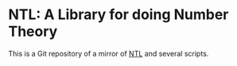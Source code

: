 # NTL: A Library for doing Number Theory

This is a Git repository of a mirror of [NTL](http://www.shoup.net/ntl/) and several scripts.
